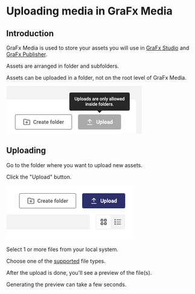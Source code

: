 # Uploading media in GraFx Media

## Introduction

GraFx Media is used to store your assets you will use in [GraFx Studio](/GraFx-Studio/) and [GraFx Publisher](/GraFx-Publisher/).

Assets are arranged in folder and subfolders.

Assets can be uploaded in a folder, not on the root level of GraFx Media.

![appscreen](rootlevel.png)

## Uploading

Go to the folder where you want to upload new assets.

Click the "Upload" button.

![appscreen](upload.png)

Select 1 or more files from your local system.

Choose one of the [supported](/GraFx-Media/overview/filetypes/) file types.

After the upload is done, you'll see a preview of the file(s).

Generating the preview can take a few seconds.